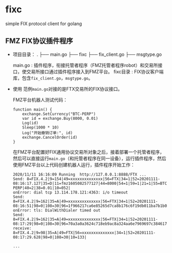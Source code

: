# fixc
simple FIX protocol client for golang

## FMZ FIX协议插件程序

- 项目目录：
  .
  ├── main.go
  ├── fixc
       ├── fix_client.go
       ├── msgtype.go

  
  main.go : 插件程序，衔接托管者程序（FMZ托管者程序robot）和交易所接口，使交易所接口通过插件程序接入到FMZ平台。
  fixc目录 : FIX协议客户端库，包含```fix_client.go```，```msgtype.go```。

- 使用
  范例```main.go```对接的是FTX交易所的FIX协议接口。

  FMZ平台机器人测试代码：
  ```
  function main() {
      exchange.SetCurrency("BTC-PERP")
      var id = exchange.Buy(8000, 0.01)
      Log(id)
      Sleep(1000 * 10)
      Log("开始撤销订单:", id)
      exchange.CancelOrder(id)
  }
  ```

  在FMZ平台配置好FIX通用协议交易所对象之后，接着部署一个托管者程序，然后可以直接运行```main.go```（和托管者程序在同一设备），运行插件程序，然后使用FMZ平台以上代码创建机器人运行，插件程序开始工作：

  ```
  2020/11/11 16:16:09 Running  http://127.0.0.1:8888/FTX ...
  Send: 8=FIX.4.2|9=154|49=xxxxxxxxxxxxxx|56=FTX|34=1|52=20201111-08:16:17.127|35=D|11=fmz1605082577127|44=8000|54=1|59=1|21=1|55=BTC-PERP|40=2|38=0.01|10=052|
  onError: dial tcp 13.114.178.121:4363: i/o timeout
  Send: 8=FIX.4.2|9=162|35=A|49=xxxxxxxxxxxxxx|56=FTX|34=1|52=20201111-08:16:51|98=0|108=30|96=1f966217ca6e85265d7ca8b176c6f19db011ba7b1b088cbb8d0ea49073f16df0|10=051|
  onError: tls: DialWithDialer timed out
  Send: 8=FIX.4.2|9=162|35=A|49=xxxxxxxxxxxxxx|56=FTX|34=1|52=20201111-08:17:29|98=0|108=30|96=70a3a0a3624c718eb9ac8a324aa6e7969697c384617d3cdec24fd6de91e7dc28|10=079|
  receive: 8=FIX.4.2|9=98|35=A|49=FTX|56=xxxxxxxxxxxxxx|34=1|52=20201111-08:17:29.628|98=0|108=30|10=133|

  ...
  ```

  


